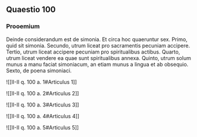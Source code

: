 ## Quaestio 100

### Prooemium

Deinde considerandum est de simonia. Et circa hoc quaeruntur sex. Primo, quid sit simonia. Secundo, utrum liceat pro sacramentis pecuniam accipere. Tertio, utrum liceat accipere pecuniam pro spiritualibus actibus. Quarto, utrum liceat vendere ea quae sunt spiritualibus annexa. Quinto, utrum solum munus a manu faciat simoniacum, an etiam munus a lingua et ab obsequio. Sexto, de poena simoniaci.

![[II-II q. 100 a. 1#Articulus 1]]

![[II-II q. 100 a. 2#Articulus 2]]

![[II-II q. 100 a. 3#Articulus 3]]

![[II-II q. 100 a. 4#Articulus 4]]

![[II-II q. 100 a. 5#Articulus 5]]


